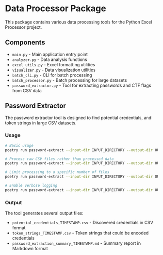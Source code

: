 # Data Processor Package

This package contains various data processing tools for the Python Excel
Processor project.

## Components

- `main.py` - Main application entry point
- `analyzer.py` - Data analysis functions
- `excel_utils.py` - Excel formatting utilities
- `visualizer.py` - Data visualization utilities
- `batch_cli.py` - CLI for batch processing
- `batch_processor.py` - Batch processing for large datasets
- `password_extractor.py` - Tool for extracting passwords and CTF flags from CSV
  data

## Password Extractor

The password extractor tool is designed to find potential credentials, and token
strings in large CSV datasets.

### Usage

```bash
# Basic usage
poetry run password-extract --input-dir INPUT_DIRECTORY --output-dir OUTPUT_DIRECTORY

# Process raw CSV files rather than processed data
poetry run password-extract --input-dir INPUT_DIRECTORY --output-dir OUTPUT_DIRECTORY --raw-files

# Limit processing to a specific number of files
poetry run password-extract --input-dir INPUT_DIRECTORY --output-dir OUTPUT_DIRECTORY --max-files 1

# Enable verbose logging
poetry run password-extract --input-dir INPUT_DIRECTORY --output-dir OUTPUT_DIRECTORY --verbose
```

### Output

The tool generates several output files:

- `potential_credentials_TIMESTAMP.csv` - Discovered credentials in CSV format
- `token_strings_TIMESTAMP.csv` - Token strings that could be encoded
  credentials
- `password_extraction_summary_TIMESTAMP.md` - Summary report in Markdown format
